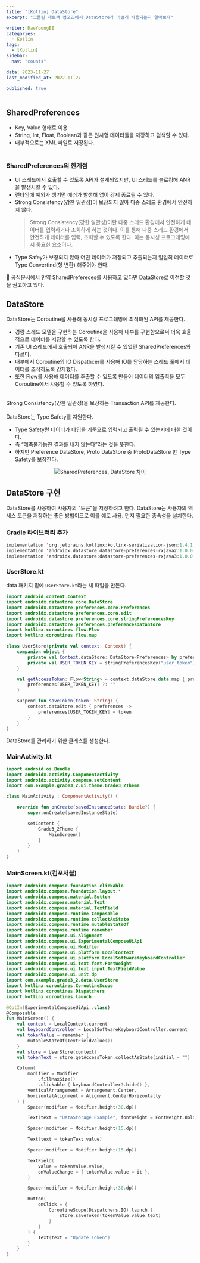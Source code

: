 ```yaml
---
title: "[Kotlin] DataStore"
excerpt: "코틀린 제트팩 컴포즈에서 DataStore가 어떻게 사용되는지 알아보자"

writer: DaeYoungEE
categories:
  - Kotlin
tags:
  - [Kotlin]
sidebar:
  nav: "counts"

data: 2023-11-27
last_modified_at: 2022-11-27

published: true
---
```


## SharedPreferences

- Key, Value 형태로 이용
- String, Int, Float, Boolean과 같은 원시형 데이터들을 저장하고 검색할 수 있다.
- 내부적으로는 XML 파일로 저장된다.  
  <br>

### SharedPreferences의 한계점

- UI 스레드에서 호출할 수 있도록 API가 설계되었지만, UI 스레드를 블로킹해 ANR을 발생시킬 수 있다.
- 런타임에 예외가 생기면 에러가 발생해 앱이 강제 종료될 수 있다.
- Strong Consistency(강한 일관성)이 보장되지 않아 다중 스레드 환경에서 안전하지 않다.
  > Strong Consistency(강한 일관성)이란 다중 스레드 환경에서 안전하게 데이터를 입력하거나 조회하게 하는 것이다. 이를 통해 다중 스레드 환경에서 안전하게 데이터를 입력, 조회할 수 있도록 한다. 이는 동시성 프로그래밍에서 중요한 요소이다.
- Type Safey가 보장되지 않아 어떤 데이터가 저장되고 추출되는지 일일히 데이터로 Type Convertind(형 변환) 해주어야 한다.

📌 공식문서에서 만약 SharedPrefereces를 사용하고 있다면 DataStore로 이전할 것을 권고하고 있다.

## DataStore

DataStore는 Coroutine을 사용해 동시성 프로그래밍에 최적화된 API를 제공한다.

- 경량 스레드 모델을 구현하는 Coroutine을 사용해 내부를 구현함으로써 더욱 효율적으로 데이터를 저장할 수 있도록 한다.
- 기존 UI 스레드에서 호출되어 ANR을 발생시킬 수 있었던 SharedPreferences와 다르다.
- 내부에서 Coroutine의 IO Dispathcer를 사용해 IO를 담당하는 스레드 풀에서 데이터를 조작하도록 강제했다.
- 또한 Flow를 사용해 데이터를 추출할 수 있도록 만들어 데이터의 입출력을 모두 Coroutine에서 사용할 수 있도록 하였다.  
  <br>

Strong Consistency(강한 일관성)을 보장하는 Transaction API를 제공한다.
<br>  
DataStore는 Type Safety를 지원한다.

- Type Safety란 데이터가 타입을 기준으로 입력되고 출력될 수 있는지에 대한 것이다.
- 즉 “예측불가능한 결과를 내지 않는다”라는 것을 뜻한다.
- 하지만 Preference DataStore, Proto DataStore 중 ProtoDataStore 만 Type Safety를 보장한다.

<div align="center">
  <img alt="SharedPreferences, DataStore 차이" src="https://github.com/DaeYoungee/DaeYoungee.github.io/assets/121485300/4f44a2bf-c45e-4106-b2f3-46ae3d6d0886">   
</div>

## DataStore 구현

DataStore를 사용하여 사용자의 "토큰"을 저장하려고 한다. DataStore는 사용자의 액세스 토큰을 저장하는 좋은 방법이므로 이를 예로 사용. 먼저 필요한 종속성을 설치한다.

### Gradle 라이브러리 추가

```kotlin
implementation 'org.jetbrains.kotlinx:kotlinx-serialization-json:1.4.1'
implementation 'androidx.datastore:datastore-preferences-rxjava2:1.0.0'
implementation 'androidx.datastore:datastore-preferences-rxjava3:1.0.0'
```

### UserStore.kt

data 패키지 밑에 `UserStore.kt`라는 새 파일을 만든다.

```kotlin
import android.content.Context
import androidx.datastore.core.DataStore
import androidx.datastore.preferences.core.Preferences
import androidx.datastore.preferences.core.edit
import androidx.datastore.preferences.core.stringPreferencesKey
import androidx.datastore.preferences.preferencesDataStore
import kotlinx.coroutines.flow.Flow
import kotlinx.coroutines.flow.map

class UserStore(private val context: Context) {
    companion object {
        private val Context.dataStore: DataStore<Preferences> by preferencesDataStore("userToken");
        private val USER_TOKEN_KEY = stringPreferencesKey("user_token")
    }

    val getAccessToken: Flow<String> = context.dataStore.data.map { preferences ->
        preferences[USER_TOKEN_KEY] ?: ""
    }

    suspend fun saveToken(token: String) {
        context.dataStore.edit { preferences ->
            preferences[USER_TOKEN_KEY] = token
        }
    }
}
```

DataStore를 관리하기 위한 클래스를 생성한다.

### MainActivity.kt

```kotlin
import android.os.Bundle
import androidx.activity.ComponentActivity
import androidx.activity.compose.setContent
import com.example.grade3_2.ui.theme.Grade3_2Theme

class MainActivity : ComponentActivity() {

    override fun onCreate(savedInstanceState: Bundle?) {
        super.onCreate(savedInstanceState)

        setContent {
            Grade3_2Theme {
                MainScreen()
            }
        }
    }
}
```

### MainScreen.kt(컴포저블)

```kotlin
import androidx.compose.foundation.clickable
import androidx.compose.foundation.layout.*
import androidx.compose.material.Button
import androidx.compose.material.Text
import androidx.compose.material.TextField
import androidx.compose.runtime.Composable
import androidx.compose.runtime.collectAsState
import androidx.compose.runtime.mutableStateOf
import androidx.compose.runtime.remember
import androidx.compose.ui.Alignment
import androidx.compose.ui.ExperimentalComposeUiApi
import androidx.compose.ui.Modifier
import androidx.compose.ui.platform.LocalContext
import androidx.compose.ui.platform.LocalSoftwareKeyboardController
import androidx.compose.ui.text.font.FontWeight
import androidx.compose.ui.text.input.TextFieldValue
import androidx.compose.ui.unit.dp
import com.example.grade3_2.data.UserStore
import kotlinx.coroutines.CoroutineScope
import kotlinx.coroutines.Dispatchers
import kotlinx.coroutines.launch

@OptIn(ExperimentalComposeUiApi::class)
@Composable
fun MainScreen() {
    val context = LocalContext.current
    val keyboardController = LocalSoftwareKeyboardController.current
    val tokenValue = remember {
        mutableStateOf(TextFieldValue())
    }
    val store = UserStore(context)
    val tokenText = store.getAccessToken.collectAsState(initial = "")

    Column(
        modifier = Modifier
            .fillMaxSize()
            .clickable { keyboardController?.hide() },
        verticalArrangement = Arrangement.Center,
        horizontalAlignment = Alignment.CenterHorizontally
    ) {
        Spacer(modifier = Modifier.height(30.dp))

        Text(text = "DataStorage Example", fontWeight = FontWeight.Bold)

        Spacer(modifier = Modifier.height(15.dp))

        Text(text = tokenText.value)

        Spacer(modifier = Modifier.height(15.dp))

        TextField(
            value = tokenValue.value,
            onValueChange = { tokenValue.value = it },
        )

        Spacer(modifier = Modifier.height(30.dp))

        Button(
            onClick = {
                CoroutineScope(Dispatchers.IO).launch {
                    store.saveToken(tokenValue.value.text)
                }
            }
        ) {
            Text(text = "Update Token")
        }
    }
}
```
